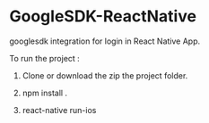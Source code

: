# GoogleSDK-ReactNative
googlesdk integration for login in React Native App. 

To run the project : 

1. Clone or download the zip the project folder.

2. npm install .

3. react-native run-ios


